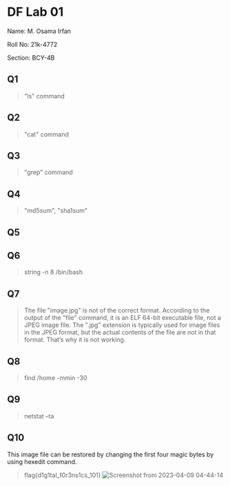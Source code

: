# DF Lab 01
Name: M. Osama Irfan

Roll No: 21k-4772

Section: BCY-4B

## Q1 
> "ls" command

## Q2
> "cat" command 

## Q3
> "grep" command 

## Q4
> "md5sum", "sha1sum" 

## Q5
> 

## Q6 
> string -n 8 /bin/bash

## Q7 
> The file "image.jpg" is not of the correct format. According to the output of the "file" command, it is an ELF 64-bit executable file, not a JPEG image file. The ".jpg" extension is typically used for image files in the JPEG format, but the actual contents of the file are not in that format. That’s why it is not working.

## Q8 
> find /home -mmin -30

## Q9 
> netstat –ta

## Q10
This image file can be restored by changing the first four magic bytes by using hexedit command.
> flag{d1g1tal_f0r3ns1cs_101}
![Screenshot from 2023-04-09 04-44-14](https://user-images.githubusercontent.com/115397536/230763249-6acfa59c-f363-4687-be9b-c281698730b4.png)

